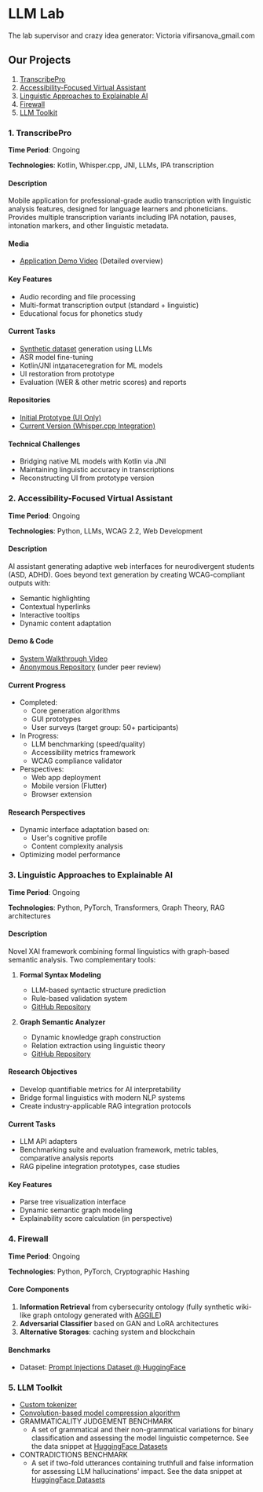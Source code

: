 # LLM Lab

The lab supervisor and crazy idea generator: Victoria vifirsanova_gmail.com

## Our Projects

1. [TranscribePro](#1-transcribepro)
2. [Accessibility-Focused Virtual Assistant](#2-accessibility-focused-virtual-assistant)
3. [Linguistic Approaches to Explainable AI](#3-linguistic-approaches-to-explainable-ai)
4. [Firewall](#4-firewall)
5. [LLM Toolkit](#5-llm-toolkit)

### 1. TranscribePro
**Time Period**: Ongoing  

**Technologies**: Kotlin, Whisper.cpp, JNI, LLMs, IPA transcription  

#### Description
Mobile application for professional-grade audio transcription with linguistic analysis features, designed for language learners and phoneticians. Provides multiple transcription variants including IPA notation, pauses, intonation markers, and other linguistic metadata.

#### Media
- [Application Demo Video](https://drive.google.com/file/d/1kCYCH-I-2egPyZYEXa04k4qwf66LbvZs/view?usp=sharing) (Detailed overview)

#### Key Features
- Audio recording and file processing
- Multi-format transcription output (standard + linguistic)
- Educational focus for phonetics study

#### Current Tasks
- [Synthetic dataset](https://github.com/vifirsanova/synth-dataset/) generation using LLMs
- ASR model fine-tuning
- Kotlin/JNI intдатасетegration for ML models
- UI restoration from prototype
- Evaluation (WER & other metric scores) and reports

#### Repositories
- [Initial Prototype (UI Only)](https://github.com/vifirsanova/TranscribePro)
- [Current Version (Whisper.cpp Integration)](https://github.com/pseudoerr/TranscribePro)

#### Technical Challenges
- Bridging native ML models with Kotlin via JNI
- Maintaining linguistic accuracy in transcriptions
- Reconstructing UI from prototype version

### 2. Accessibility-Focused Virtual Assistant
**Time Period**: Ongoing

**Technologies**: Python, LLMs, WCAG 2.2, Web Development  

#### Description
AI assistant generating adaptive web interfaces for neurodivergent students (ASD, ADHD). Goes beyond text generation by creating WCAG-compliant outputs with:
- Semantic highlighting
- Contextual hyperlinks
- Interactive tooltips
- Dynamic content adaptation

#### Demo & Code
- [System Walkthrough Video](https://drive.google.com/file/d/1wiWQ-B_36F-i5PtzgUMMPaxF72zD-l7R/view?usp=sharing)
- [Anonymous Repository](https://github.com/Anonymous-Submitting/anonymous-submission) (under peer review)

#### Current Progress
- Completed:  
  - Core generation algorithms  
  - GUI prototypes
  - User surveys (target group: 50+ participants)  
- In Progress:  
  - LLM benchmarking (speed/quality)  
  - Accessibility metrics framework
  - WCAG compliance validator  
- Perspectives:
  - Web app deployment
  - Mobile version (Flutter)  
  - Browser extension  

#### Research Perspectives
- Dynamic interface adaptation based on:
  - User's cognitive profile
  - Content complexity analysis
- Optimizing model performance

### 3. Linguistic Approaches to Explainable AI
**Time Period**: Ongoing

**Technologies**: Python, PyTorch, Transformers, Graph Theory, RAG architectures  

#### Description
Novel XAI framework combining formal linguistics with graph-based semantic analysis. Two complementary tools:
1. **Formal Syntax Modeling**  
   - LLM-based syntactic structure prediction  
   - Rule-based validation system  
   - [GitHub Repository](https://github.com/vifirsanova/llm-syntax/)  

2. **Graph Semantic Analyzer**  
   - Dynamic knowledge graph construction  
   - Relation extraction using linguistic theory  
   - [GitHub Repository](https://github.com/vifirsanova/aggile/)  

#### Research Objectives
- Develop quantifiable metrics for AI interpretability  
- Bridge formal linguistics with modern NLP systems  
- Create industry-applicable RAG integration protocols  

#### Current Tasks
- LLM API adapters 
- Benchmarking suite and evaluation framework, metric tables, comparative analysis reports
- RAG pipeline integration prototypes, case studies

#### Key Features
- Parse tree visualization interface  
- Dynamic semantic graph modeling
- Explainability score calculation (in perspective)

### 4. Firewall
**Time Period**: Ongoing

**Technologies**: Python, PyTorch, Cryptographic Hashing  

#### Core Components
1. **Information Retrieval**  from cybersecurity ontology (fully synthetic wiki-like graph ontology generated with [AGGILE](https://github.com/vifirsanova/AGGILE/))
2. **Adversarial Classifier**  based on GAN and LoRA architectures
3. **Alternative Storages**: сaching system and blockchain 
  
#### Benchmarks
- Dataset: [Prompt Injections Dataset @ HuggingFace](https://huggingface.co/datasets/hse-llm/prompt-injections)

### 5. LLM Toolkit

- [Custom tokenizer](https://github.com/vifirsanova/stat-llm)
- [Convolution-based model compression algorithm](https://github.com/vifirsanova/convolutional_quantization)
- GRAMMATICALITY JUDGEMENT BENCHMARK
    - A set of grammatical and their non-grammatical variations for binary classification and assessing the model linguistic competernce. See the data snippet at [HuggingFace Datasets](https://huggingface.co/datasets/missvector/multi-wiki-grammar)
- CONTRADICTIONS BENCHMARK
    - A set if two-fold utterances containing truthfull and false information for assessing LLM hallucinations' impact. See the data snippet at [HuggingFace Datasets](https://huggingface.co/datasets/missvector/nli-questions)
